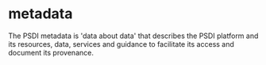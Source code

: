 # metadata
The PSDI metadata is 'data about data' that describes the PSDI platform and its resources, data, services and guidance to facilitate its access and document its provenance.
